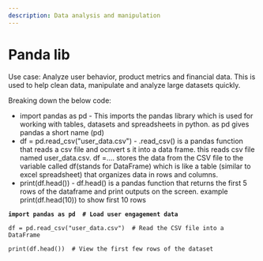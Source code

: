 ```yaml
---
description: Data analysis and manipulation
---
```


# Panda lib

Use case: Analyze user behavior, product metrics and financial data. This is used to help clean data, manipulate and analyze large datasets quickly.&#x20;

Breaking down the below code:

* import pandas as pd - This imports the pandas library which is used for working with tables,  datasets and spreadsheets in python. as pd gives pandas a short name (pd)
* df = pd.read\_csv("user\_data.csv") - .read\_csv() is a pandas function that reads a csv file and ocnvert s it into a data frame. this reads csv file named user\_data.csv. df =.... stores the data from the CSV file to the variable called df(stands for DataFrame) which is like a table (similar to excel spreadsheet) that organizes data in rows and columns.
* print(df.head()) - df.head() is a pandas function that returns the first 5 rows of the dataframe and print outputs on the screen. example print(df.head(10)) to show first 10 rows&#x20;

<pre><code><strong>import pandas as pd  # Load user engagement data
</strong>
df = pd.read_csv("user_data.csv")  # Read the CSV file into a DataFrame

print(df.head())  # View the first few rows of the dataset
</code></pre>


